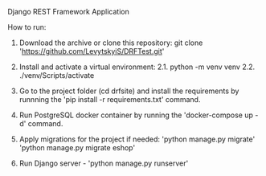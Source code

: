 Django REST Framework Application

How to run:

1. Download the archive or clone this repository: git clone 'https://github.com/LevytskyiS/DRFTest.git'

2. Install and activate a virtual environment: 
2.1. python -m venv venv 
2.2. ./venv/Scripts/activate

3. Go to the project folder (cd drfsite) and install the requirements by runnning the 'pip install -r requirements.txt' command.

4. Run PostgreSQL docker container by running the 'docker-compose up -d' command.

5. Apply migrations for the project if needed: 
'python manage.py migrate'
'python manage.py migrate eshop'

6. Run Django server - 'python manage.py runserver'